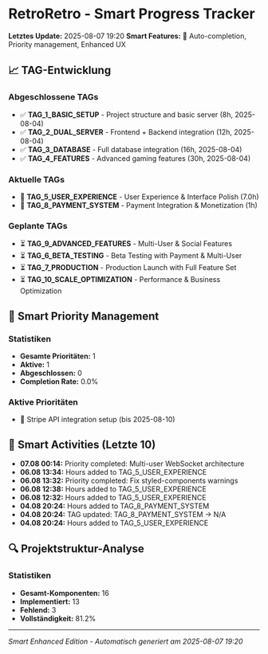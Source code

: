 # RetroRetro - Smart Progress Tracker

**Letztes Update:** 2025-08-07 19:20
**Smart Features:** 🧠 Auto-completion, Priority management, Enhanced UX

## 📈 TAG-Entwicklung

### Abgeschlossene TAGs
- ✅ **TAG_1_BASIC_SETUP** - Project structure and basic server (8h, 2025-08-04)
- ✅ **TAG_2_DUAL_SERVER** - Frontend + Backend integration (12h, 2025-08-04)
- ✅ **TAG_3_DATABASE** - Full database integration (16h, 2025-08-04)
- ✅ **TAG_4_FEATURES** - Advanced gaming features (30h, 2025-08-04)

### Aktuelle TAGs
- 🔄 **TAG_5_USER_EXPERIENCE** - User Experience & Interface Polish (7.0h)
- 🔄 **TAG_8_PAYMENT_SYSTEM** - Payment Integration & Monetization (1h)

### Geplante TAGs
- ⏳ **TAG_9_ADVANCED_FEATURES** - Multi-User & Social Features
- ⏳ **TAG_6_BETA_TESTING** - Beta Testing with Payment & Multi-User
- ⏳ **TAG_7_PRODUCTION** - Production Launch with Full Feature Set
- ⏳ **TAG_10_SCALE_OPTIMIZATION** - Performance & Business Optimization

## 🧠 Smart Priority Management

### Statistiken
- **Gesamte Prioritäten:** 1
- **Aktive:** 1
- **Abgeschlossen:** 0
- **Completion Rate:** 0.0%

### Aktive Prioritäten
- 🔴 Stripe API integration setup (bis 2025-08-10)

## 📅 Smart Activities (Letzte 10)
- **07.08 00:14:** Priority completed: Multi-user WebSocket architecture
- **06.08 13:34:** Hours added to TAG_5_USER_EXPERIENCE
- **06.08 13:32:** Priority completed: Fix styled-components warnings
- **06.08 12:38:** Hours added to TAG_5_USER_EXPERIENCE
- **06.08 12:32:** Hours added to TAG_5_USER_EXPERIENCE
- **04.08 20:24:** Hours added to TAG_8_PAYMENT_SYSTEM
- **04.08 20:24:** TAG updated: TAG_8_PAYMENT_SYSTEM → N/A
- **04.08 20:24:** Hours added to TAG_5_USER_EXPERIENCE

## 🔍 Projektstruktur-Analyse

### Statistiken
- **Gesamt-Komponenten:** 16
- **Implementiert:** 13
- **Fehlend:** 3
- **Vollständigkeit:** 81.2%

---
*Smart Enhanced Edition - Automatisch generiert am 2025-08-07 19:20*
